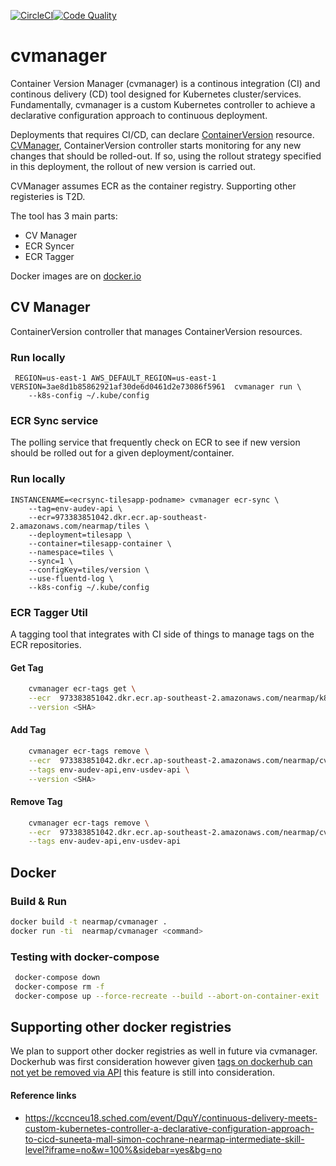 [![CircleCI](https://circleci.com/gh/nearmap/cvmanager.svg?style=svg&circle-token=ff97517c4d9c98cb6b3c0bf1723d611d61f463cd)](https://circleci.com/gh/nearmap/cvmanager)[![Code Quality](https://goreportcard.au-api.nearmap.com/badge/github.com/nearmap/cvmanager)](https://goreportcard.au-api.nearmapdev.com/report/github.com/nearmap/cvmanager)

# cvmanager
Container Version Manager (cvmanager) is a continous integration (CI) and continous delivery (CD) tool designed for Kubernetes cluster/services. Fundamentally, cvmanager is a custom Kubernetes controller to achieve a declarative configuration approach to continuous deployment. 

Deployments that requires CI/CD, can declare [ContainerVersion](k8s/cv-crd.yaml) resource. [CVManager](k8s/Backend.yaml), ContainerVersion controller starts monitoring for any new changes that should be rolled-out. If so, using the rollout strategy specified in this deployment, the rollout of new version is carried out.

CVManager assumes ECR as the container registry. Supporting other registeries is T2D.

The tool has 3 main parts:
- CV Manager
- ECR Syncer
- ECR Tagger

Docker images are on [docker.io](https://hub.docker.com/r/nearmap/cvmanager/)

## CV Manager
ContainerVersion controller that manages ContainerVersion resources.

### Run locally
```
 REGION=us-east-1 AWS_DEFAULT_REGION=us-east-1 VERSION=3ae8d1b85862921af30de6d0461d2e73086f5961  cvmanager run \
    --k8s-config ~/.kube/config 
```

### ECR Sync service
The polling service that frequently check on ECR to see if new version should be rolled out for a given deployment/container.

### Run locally
```
INSTANCENAME=<ecrsync-tilesapp-podname> cvmanager ecr-sync \
    --tag=env-audev-api \
    --ecr=973383851042.dkr.ecr.ap-southeast-2.amazonaws.com/nearmap/tiles \
    --deployment=tilesapp \
    --container=tilesapp-container \
    --namespace=tiles \
    --sync=1 \
    --configKey=tiles/version \
    --use-fluentd-log \
    --k8s-config ~/.kube/config
```


### ECR Tagger Util
A tagging tool that integrates with CI side of things to manage tags on the ECR repositories.

#### Get Tag
```sh
    cvmanager ecr-tags get \
    --ecr  973383851042.dkr.ecr.ap-southeast-2.amazonaws.com/nearmap/k8s-controller  \
    --version <SHA>
```

#### Add Tag
```sh
    cvmanager ecr-tags remove \
    --ecr  973383851042.dkr.ecr.ap-southeast-2.amazonaws.com/nearmap/cvmanager  \
    --tags env-audev-api,env-usdev-api \
    --version <SHA>
```

#### Remove Tag
```sh
    cvmanager ecr-tags remove \
    --ecr  973383851042.dkr.ecr.ap-southeast-2.amazonaws.com/nearmap/cvmanager  \
    --tags env-audev-api,env-usdev-api
```


## Docker 

### Build & Run
```sh
docker build -t nearmap/cvmanager .
docker run -ti  nearmap/cvmanager <command>
```

### Testing with docker-compose
```sh
 docker-compose down
 docker-compose rm -f
 docker-compose up --force-recreate --build --abort-on-container-exit
```


## Supporting other docker registries
We plan to support other docker registries as well in future via cvmanager. Dockerhub was first consideration however given [tags on dockerhub can not yet be removed via API](https://github.com/docker/hub-feedback/issues/68) this feature is still into consideration. 


#### Reference links
- https://kccnceu18.sched.com/event/DquY/continuous-delivery-meets-custom-kubernetes-controller-a-declarative-configuration-approach-to-cicd-suneeta-mall-simon-cochrane-nearmap-intermediate-skill-level?iframe=no&w=100%&sidebar=yes&bg=no
